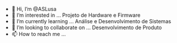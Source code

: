- 👋 Hi, I’m @ASLusa
- 👀 I’m interested in ... Projeto de Hardware e Firmware
- 🌱 I’m currently learning ... Análise e Desenvolvimento de Sistemas
- 💞️ I’m looking to collaborate on ... Desenvolvimento de Produto
- 📫 How to reach me ...

<!---
ASLusa/ASLusa is a ✨ special ✨ repository because its `README.md` (this file) appears on your GitHub profile.
You can click the Preview link to take a look at your changes.
--->
